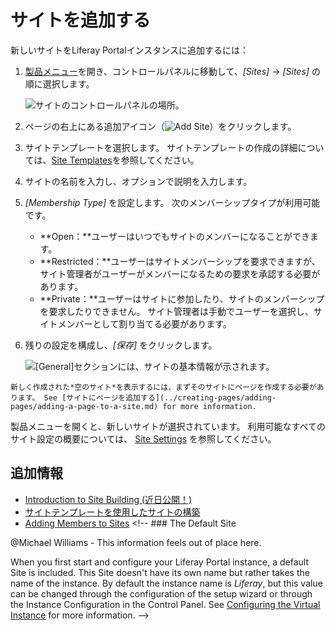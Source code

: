 # サイトを追加する

新しいサイトをLiferay Portalインスタンスに追加するには：

1.  [製品メニュー](../../getting-started/navigating-dxp.md)を開き、コントロールパネルに移動して、*[Sites]* → *[Sites]* の順に選択します。

    ![サイトのコントロールパネルの場所。](./adding-a-site/images/02.png)

2.  ページの右上にある追加アイコン（![Add Site](../../images/icon-add.png)）をクリックします。

3.  サイトテンプレートを選択します。 サイトテンプレートの作成の詳細については、[Site Templates](./building-sites-with-site-templates.md)を参照してください。

4.  サイトの名前を入力し、オプションで説明を入力します。

5.  *[Membership Type]* を設定します。 次のメンバーシップタイプが利用可能です。 <!-- What does it mean for a user to be a member of a site? What abilities/permissions does that typically confer? To answer that question it probably doesn't make sense here, but should link to another article, potentially, "Understanding Site Membership" -->
    
      - **Open：**ユーザーはいつでもサイトのメンバーになることができます。
      - **Restricted：**ユーザーはサイトメンバーシップを要求できますが、サイト管理者がユーザーがメンバーになるための要求を承認する必要があります。
      - **Private：**ユーザーはサイトに参加したり、サイトのメンバーシップを要求したりできません。 サイト管理者は手動でユーザーを選択し、サイトメンバーとして割り当てる必要があります。

6.  残りの設定を構成し、*[保存]* をクリックします。

    ![ [General]セクションには、サイトの基本情報が示されます。](./adding-a-site/images/01.png)

```{tip}
新しく作成された*空のサイト*を表示するには、まずそのサイトにページを作成する必要があります。 See [サイトにページを追加する](../creating-pages/adding-pages/adding-a-page-to-a-site.md) for more information.
```

製品メニューを開くと、新しいサイトが選択されています。 利用可能なすべてのサイト設定の概要については、 [Site Settings](../site-settings/README.rst) を参照してください。

## 追加情報

  - [Introduction to Site Building (近日公開！)](../introduction-to-site-building.md)
  - [サイトテンプレートを使用したサイトの構築](./building-sites-with-site-templates.md)
  - [Adding Members to Sites](./adding-members-to-sites.md) <!-- ### The Default Site

@Michael Williams - This information feels out of place here.

When you first start and configure your Liferay Portal instance, a default Site is included. This Site doesn't have its own name but rather takes the name of the instance. By default the instance name is *Liferay*, but this value can be changed through the configuration of the setup wizard or through the Instance Configuration in the Control Panel. See [Configuring the Virtual Instance](TODO) for more information. -->
